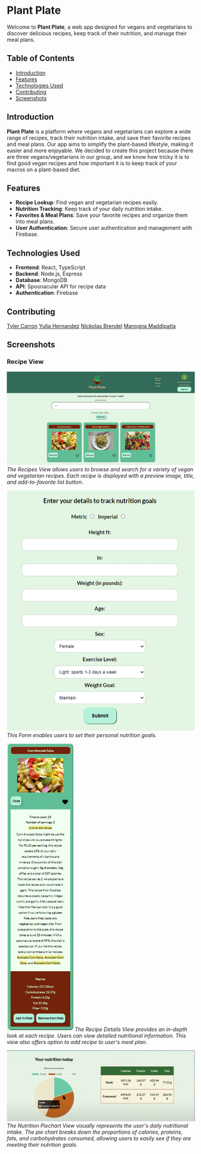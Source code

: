 # Plant Plate

Welcome to **Plant Plate**, a web app designed for vegans and vegetarians to discover delicious recipes, keep track of their nutrition, and manage their meal plans.

## Table of Contents

- [Introduction](#introduction)
- [Features](#features)
- [Technologies Used](#technologies-used)
- [Contributing](#contributing)
- [Screenshots](#screenshots)

## Introduction

**Plant Plate** is a platform where vegans and vegetarians can explore a wide range of recipes, track their nutrition intake, and save their favorite recipes and meal plans. Our app aims to simplify the plant-based lifestyle, making it easier and more enjoyable. We decided to create this project because there are three vegans/vegetarians in our group, and we know how tricky it is to find good vegan recipes and how important it is to keep track of your macros on a plant-based diet.

## Features

- **Recipe Lookup**: Find vegan and vegetarian recipes easily.
- **Nutrition Tracking**: Keep track of your daily nutrition intake.
- **Favorites & Meal Plans**: Save your favorite recipes and organize them into meal plans.
- **User Authentication**: Secure user authentication and management with Firebase.

## Technologies Used

- **Frontend**: React, TypeScript
- **Backend**: Node.js, Express
- **Database**: MongoDB
- **API**: Spoonacular API for recipe data
- **Authentication**: Firebase

## Contributing

<a href="https://github.com/tmcarron">Tyler Carron</a>
<a href="https://github.com/Yulia182">Yulia Hernandez</a>
<a href="https://github.com/nbrendel27">Nickolas Brendel</a>
<a href="https://github.com/manojna18">Manogna Maddipatla</a>

## Screenshots

### Recipe View

![Recipes View](src/assets/recipeview.PNG)
_The Recipes View allows users to browse and search for a variety of vegan and vegetarian recipes. Each recipe is displayed with a preview image, title, and add-to-favorite list button._

![Nutrition Goal Submission Form View](src/assets/goalform.PNG)
_This Form enables users to set their personal nutrition goals._

![Recipe Details View](src/assets/readmoreview.PNG)
_The Recipe Details View provides an in-depth look at each recipe. Users can view detailed nutritional information. This view also offers option to add recipe to user's meal plan._

![Nutrition Piechart View](src/assets/piechart.PNG)
_The Nutrition Piechart View visually represents the user's daily nutritional intake. The pie chart breaks down the proportions of calories, proteins, fats, and carbohydrates consumed, allowing users to easily see if they are meeting their nutrition goals._
